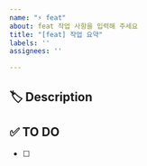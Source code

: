 ```yaml
---
name: "⚡ feat"
about: feat 작업 사항을 입력해 주세요
title: "[feat] 작업 요약"
labels: ''
assignees: ''

---
```


## 🏷 Description
<!-- 추가할 기능에 대해 설명해 주세요. -->


## ✅ TO DO
<!-- 해야 할 일을 적어주세요. -->
- [ ] 


<!-- ## 💭 ETC -->
<!-- 기타 내용이 있을 경우 ETC 주석 해제 후 작성해 주세요 -->

